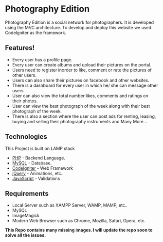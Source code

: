 # Photography Edition

Photography Edition is a social network for photographers. It is developed using the MVC architecture. To develop and deploy this website we used CodeIgniter as the framework.

## Features!

  - Every user has a profile page.
  - Every user can create albums and upload their pictures on the portal.
  - Users need to register inorder to like, comment or rate the pictures of other users.
  - Users can also share their pictures on facebook and other websites.
  - There is a dashboard for every user in which he/ she can message other users.
  - User can also view the total number likes, comments and ratings on their photos.
  - User can view the best photograph of the week along with their best photograph of the week.
  - There is also a section where the user can post ads for renting, leasing, buying and selling their photography instruments and Many More...

## Technologies

This Project is built on LAMP stack

* [PHP] - Backend Language.
* [MySQL] - Database.
* [CodeIgniter] - Web Framework
* [jQuery] - Animations, etc..
* [JavaScript] - Validations

## Requirements
* Local Server such as XAMPP Server, WAMP, MAMP, etc..
* MySQL
* ImageMagick
* Modern Web Browser such as Chrome, Mozilla, Safari, Opera, etc.

**This Repo contains many missing images. I will update the repo soon to solve all the issues.**


   [PHP]: <http://php.net/manual/en/intro-whatis.php>
   [MySQL]: <https://www.mysql.com/>
   [CodeIgniter]: <https://codeigniter.com/>
   [jQuery]: <https://jquery.com/>
   [JavaScript]: <https://www.javascript.com/>

